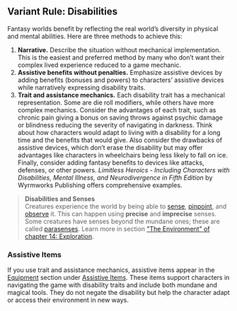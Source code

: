 ## Variant Rule: Disabilities

Fantasy worlds benefit by reflecting the real world’s diversity in physical and mental abilities.
Here are three methods to achieve this:

1. **Narrative.**
   Describe the situation without mechanical implementation.
   This is the easiest and preferred method by many who don’t want their complex lived experience reduced to a game mechanic.
2. **Assistive benefits without penalties.**
   Emphasize assistive devices by adding benefits (bonuses and powers) to characters’ assistive devices while narratively expressing disability traits.
3. **Trait and assistance mechanics.**
   Each disability trait has a mechanical representation.
   Some are die roll modifiers, while others have more complex mechanics.
   Consider the advantages of each trait, such as chronic pain giving a bonus on saving throws against psychic damage or blindness reducing the severity of navigating in darkness.
   Think about how characters would adapt to living with a disability for a long time and the benefits that would give.
   Also consider the drawbacks of assistive devices, which don’t erase the disability but may offer advantages like characters in wheelchairs being less likely to fall on ice.
   Finally, consider adding fantasy benefits to devices like attacks, defenses, or other powers.
   _Limitless Heroics - Including Characters with Disabilities, Mental Illness, and Neurodivergence in Fifth Edition_ by Wyrmworks Publishing offers comprehensive examples.

<!-- style:sidebar -->
> **Disabilities and Senses** \
> Creatures experience the world by being able to [sense](#Exploration_Environment_sense), [pinpoint](#Exploration_Environment_pinpoint), and [observe](#Exploration_Environment_observe) it.
> This can happen using **precise** and **imprecise** senses.
> Some creatures have senses beyond the mundane ones; these are called [parasenses](#Exploration_Environment_parasense).
> Learn more in section ["The Environment" of chapter 14: Exploration](#Exploration_Environment_the_environment).

### Assistive Items

If you use trait and assistance mechanics, assistive items appear in the [Equipment](#Equipment_equipment) section under [Assistive Items](#Assistive_Items_assistive_items).
These items support characters in navigating the game with disability traits and include both mundane and magical tools.
They do not negate the disability but help the character adapt or access their environment in new ways.
